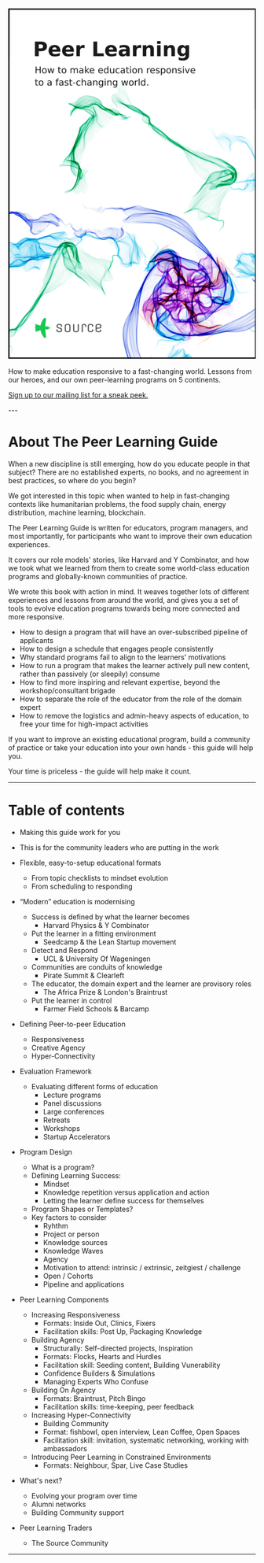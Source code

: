 <div class="cover">
  <a href="http://sendy.source.institute/subscription?f=iVTKAVDr7ah0oAQw8v8qOzCSdTEgCHxk84XgPNfwU0GqBmD3qYraY6azokrrzn9iml4qp15wodg0qDyNkLeo892w"><img src="public/img/peerlearningguidecover.png"></a>
</div>

How to make education responsive to a fast-changing world. Lessons from our heroes, and our own peer-learning programs on 5 continents.

[Sign up to our mailing list for a sneak peek.](http://sendy.source.institute/subscription?f=iVTKAVDr7ah0oAQw8v8qOzCSdTEgCHxk84XgPNfwU0GqBmD3qYraY6azokrrzn9iml4qp15wodg0qDyNkLeo892w)

<div style="clear: right;"></div>
---


<div style="clear: left;"></div>

<div class="share"></div>

# About The Peer Learning Guide

When a new discipline is still emerging, how do you educate people in that subject?  There are no established experts, no books,  and no agreement in best practices, so where do you begin?

We got interested in this topic when wanted to help in fast-changing contexts like humanitarian problems, the food supply chain, energy distribution, machine learning, blockchain.

The Peer Learning Guide is written for educators, program managers, and most importantly, for participants who want to improve their own education experiences.

It covers our role models' stories, like Harvard and Y Combinator, and how we took what we learned from them to create some world-class education programs and globally-known communities of practice.

We wrote this book with action in mind.  It weaves together lots of different experiences and lessons from around the world, and gives you a set of tools to evolve education programs towards being more connected and more responsive.  

* How to design a program that will have an over-subscribed pipeline of applicants
* How to design a schedule that engages people consistently
* Why standard programs fail to align to the learners' motivations
* How to run a program that makes the learner actively pull new content, rather than passively (or sleepily) consume
* How to find more inspiring and relevant expertise, beyond the workshop/consultant brigade
* How to separate the role of the educator from the role of the domain expert
* How to remove the logistics and admin-heavy aspects of education, to free your time for high-impact activities

If you want to improve an existing educational program, build a community of practice or take your education into your own hands - this guide will help you.

Your time is priceless - the guide will help make it count.

<div class="cta"> </div> 


---

# Table of contents

* Making this guide work for you
* This is for the community leaders who are putting in the work

* Flexible, easy-to-setup educational formats
	* From topic checklists to mindset evolution
	* From scheduling to responding

* “Modern” education is modernising
  * Success is defined by what the learner becomes
    * Harvard Physics & Y Combinator
  * Put the learner in a fitting environment
    * Seedcamp & the Lean Startup movement
  * Detect and Respond
    * UCL & University Of Wageningen
  * Communities are conduits of knowledge
    * Pirate Summit & Clearleft 
  * The educator, the domain expert and the learner are provisory roles
    * The Africa Prize & London's Braintrust
  * Put the learner in control
    * Farmer Field Schools & Barcamp

* Defining Peer-to-peer Education
  * Responsiveness
  * Creative Agency
  * Hyper-Connectivity

* Evaluation Framework
  * Evaluating different forms of education
    * Lecture programs
    * Panel discussions
    * Large conferences
    * Retreats
    * Workshops
    * Startup Accelerators

* Program Design
  * What is a program?
  * Defining Learning Success:
    * Mindset
    * Knowledge repetition versus application and action
    * Letting the learner define success for themselves
  * Program Shapes or Templates?
  * Key factors to consider
    * Ryhthm
    * Project or person
    * Knowledge sources
    * Knowledge Waves 
    * Agency 
    * Motivation to attend: intrinsic / extrinsic, zeitgiest / challenge
    * Open / Cohorts
    * Pipeline and applications

* Peer Learning Components
  * Increasing Responsiveness
    * Formats: Inside Out, Clinics, Fixers
    * Facilitation skills: Post Up, Packaging Knowledge
  * Building Agency
    * Structurally: Self-directed projects,  Inspiration
    * Formats: Flocks, Hearts and Hurdles
    * Facilitation skill: Seeding content, Building Vunerability
    * Confidence Builders & Simulations
    * Managing Experts Who Confuse
  * Building On Agency
    * Formats: Braintrust, Pitch Bingo
    * Facilitation skills: time-keeping, peer feedback
  * Increasing Hyper-Connectivity
    * Building Community
    * Format: fishbowl, open interview, Lean Coffee, Open Spaces
    * Facilitation skill: invitation, systematic networking, working with ambassadors
  * Introducing Peer Learning in Constrained Environments
    * Formats: Neighbour, Spar, Live Case Studies

* What's next?
    * Evolving your program over time
    * Alumni networks
    * Building Community support

* Peer Learning Traders
  * The Source Community

---

